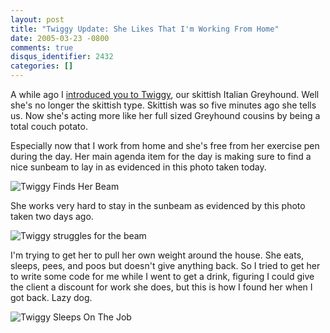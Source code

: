 ```yaml
---
layout: post
title: "Twiggy Update: She Likes That I'm Working From Home"
date: 2005-03-23 -0800
comments: true
disqus_identifier: 2432
categories: []
---
```

A while ago I [introduced you to Twiggy](http://haacked.com/archive/2004/09/27/1278.aspx), our skittish Italian Greyhound. Well she's no longer the skittish type. Skittish was so five minutes ago she tells us. Now she's acting more like her full sized Greyhound cousins by being a total couch potato.

Especially now that I work from home and she's free from her exercise pen during the day. Her main agenda item for the day is making sure to find a nice sunbeam to lay in as evidenced in this photo taken today.

![Twiggy Finds Her Beam](/images/TwiggyInSunbeam.jpg)

She works very hard to stay in the sunbeam as evidenced by this photo taken two days ago.

![Twiggy struggles for the beam](/images/TwiggyStaysInTheBeam.jpg)

I'm trying to get her to pull her own weight around the house. She eats, sleeps, pees, and poos but doesn't give anything back. So I tried to get her to write some code for me while I went to get a drink, figuring I could give the client a discount for work she does, but this is how I found her when I got back. Lazy dog.

![Twiggy Sleeps On The Job](/images/TwiggySleepsonTheJob.jpg)



